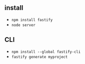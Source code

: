 ## install

- `npm install fastify`
- `node server`


## CLI

- `npm install --global fastify-cli`
- `fastify generate myproject`

